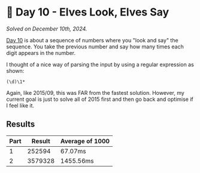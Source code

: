 # 🎄 Day 10 - Elves Look, Elves Say

_Solved on December 10th, 2024._

[Day 10](https://adventofcode.com/2015/day/10) is about a sequence of numbers where you "look and say" the sequence. You take the previous number and say how many times each digit appears in the number.

I thought of a nice way of parsing the input by using a regular expression as shown:

```
(\d)\1*
```

Again, like 2015/09, this was FAR from the fastest solution. However, my current goal is just to solve all of 2015 first and then go back and optimise if I feel like it.

## Results

| Part | Result  | Average of 1000 |
| ---- | ------- | --------------- |
| 1    | 252594  | 67.07ms         |
| 2    | 3579328 | 1455.56ms       |
